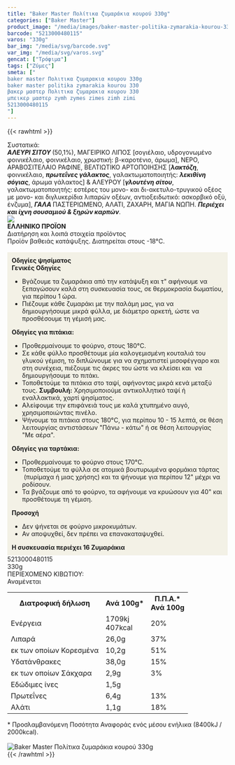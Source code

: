 ```yaml
---
title: "Baker Master Πολίτικα ζυμαράκια κουρού 330g"
categories: ["Baker Master"]
product_image: "/media/images/baker-master-politika-zymarakia-kourou-330g.jpg"
barcode: "5213000480115"
varos: "330g"
bar_img: "/media/svg/barcode.svg"
var_img: "/media/svg/varos.svg"
gencat: ["Τρόφιμα"]
tags: ["Ζύμες"]
smeta: ["
baker master Πολιτικα ζυμαρακια κουρου 330g
baker master politika zymarakia kourou 330
βακερ μαστερ Πολιτικα ζυμαρακια κουρου 330
μπεικερ μαστερ zymh zymes zimes zimh zimi
5213000480115
"]
---
```

{{< rawhtml >}}

<div class="sload16"><div class="product"><div id="sistatika">Συστατικά:</div><div class="alltext"><strong><em>ΑΛΕΥΡΙ ΣΙΤΟΥ </em></strong>(50,1%), ΜΑΓΕΙΡΙΚΟ ΛΙΠΟΣ [σογιέλαιο, υδρογονωμένο φοινικέλαιο, φοινικέλαιο, χρωστική: β-καροτένιο, άρωμα], ΝΕΡΟ, ΑΡΑΒΟΣΙΤΕΛΑΙΟ ΡΑΦΙΝΕ, ΒΕΛΤΙΩΤΙΚΟ ΑΡΤΟΠΟΙΗΣΗΣ [<strong><em>λακτόζη</em></strong>, φοινικέλαιο, <strong><em>πρωτεΐνες γάλακτος</em></strong>, γαλακτωματοποιητής: <strong><em>λεκιθίνη σόγιας</em></strong>, άρωμα γάλακτος] &amp; ΑΛΕΥΡΟΥ [<strong><em>γλουτένη σίτου</em></strong>, γαλακτωματοποιητής: εστέρες του μονο- και δι-ακετυλο-τρυγικού οξέος με μονο- και διγλυκερίδια λιπαρών οξέων, αντιοξειδωτικό: ασκορβικό οξύ, ένζυμα], <strong><em>ΓΑΛΑ </em></strong>ΠΑΣΤΕΡΙΩΜΕΝΟ, ΑΛΑΤΙ, ΖΑΧΑΡΗ, ΜΑΓΙΑ ΝΩΠΗ. <strong><em>Περιέχει και ίχνη σουσαμιού &amp; ξηρών καρπών</em></strong>.</div><div id="flag"><div id="flagimage" style="margin:0"><img src="/media/icons/gr.svg"></div><span id="flagtext"><b>ΕΛΛΗΝΙΚΟ ΠΡΟΪΟΝ</b></span></div><div id="loipa">Διατήρηση και λοιπά στοιχεία προϊόντος</div><div class="alltext">Προϊόν βαθειάς κατάψυξης. Διατηρείται στους -18°C.<br><br><div style="background:#f3f1e6;padding:10px;margin:0px"><strong>Οδηγίες ψησίματος</strong><br><strong>Γενικές Οδηγίες</strong><br><ul><li>Βγάζουμε τα ζυμαράκια από την κατάψυξη και τ" αφήνουμε να ξεπαγώσουν καλά στη συσκευασία τους, σε θερμοκρασία δωματίου, για περίπου 1 ώρα.</li><li>Πιέζουμε κάθε ζυμαράκι με την παλάμη μας, για να δημιουργήσουμε μικρά φύλλα, με διάμετρο αρκετή, ώστε να προσθέσουμε τη γέμισή μας.</li></ul><strong>Οδηγίες για πιτάκια:</strong><br><ul><li>Προθερμαίνουμε το φούρνο, στους 180°C.</li><li>Σε κάθε φύλλο προσθέτουμε μία καλογεμισμένη κουταλιά του γλυκού γέμιση, το διπλώνουμε για να σχηματιστεί μισοφέγγαρο και στη συνέχεια, πιέζουμε τις άκρες του ώστε να κλείσει και &nbsp;να δημιουργήσουμε το πιτάκι.</li><li>Τοποθετούμε τα πιτάκια στο ταψί, αφήνοντας μικρά κενά μεταξύ τους. <b>Συμβουλή:</b> Χρησιμοποιούμε αντικολλητικό ταψί ή εναλλακτικά, χαρτί ψησίματος.</li><li>Αλείφουμε την επιφάνειά τους με καλά χτυπημένο αυγό, χρησιμοποιώντας πινέλο.</li><li>Ψήνουμε τα πιτάκια στους 180°C, για περίπου 10 - 15 λεπτά, σε θέση λειτουργίας αντιστάσεων "Πάνω - κάτω" ή σε θέση λειτουργίας "Με αέρα".</li></ul><strong>Οδηγίες για ταρτάκια:</strong><br><ul><li>Προθερμαίνουμε το φούρνο στους 170°C.</li><li>Τοποθετούμε τα φύλλα σε ατομικά βουτυρωμένα φορμάκια τάρτας &nbsp;(πυρίμαχα ή μιας χρήσης) και τα ψήνουμε για περίπου 12" μέχρι να ροδίσουν.</li><li>Τα βγάζουμε από το φούρνο, τα αφήνουμε να κρυώσουν για 40" και προσθέτουμε τη γέμιση.</li></ul><strong>Προσοχή</strong><br><ul><li>Δεν ψήνεται σε φούρνο μικροκυμάτων.</li><li>Αν αποψυχθεί, δεν πρέπει να επανακαταψυχθεί.</li></ul><b>Η συσκευασία περιέχει 16 Ζυμαράκια</b></div></div><div id="barcode"><div id="barimage1"></div><span id="bartext">5213000480115</span></div><div id="varos"><div id="varosimage1"></div><span id="varostext">330g</span></div><div id="kivotio">ΠΕΡΙΕΧΟΜΕΝΟ ΚΙΒΩΤΙΟΥ:<br>Αναμένεται</div><table id="diatable"><tbody><tr><th>Διατροφική δήλωση</th><th>Ανά 100g*</th><th>Π.Π.Α.*<br>Ανά 100g</th></tr><tr><td class="texr2">Ενέργεια</td><td class="texr">1709kj<br>407kcal</td><td class="texr">20%</td></tr><tr><td class="texr2">Λιπαρά</td><td class="texr">26,0g</td><td class="texr">37%</td></tr><tr><td class="gray">εκ των οποίων Κορεσµένα</td><td class="gray2">10,2g</td><td class="gray2">51%</td></tr><tr><td class="texr2">Yδατάνθρακες</td><td class="texr">38,0g</td><td class="texr">15%</td></tr><tr><td class="gray">εκ των οποίων Σάκχαρα</td><td class="gray2">2,9g</td><td class="gray2">3%</td></tr><tr><td class="texr2">Εδώδιμες ίνες</td><td class="texr">1,5g</td><td class="texr"></td></tr><tr><td class="texr2">Πρωτεΐνες</td><td class="texr">6,4g</td><td class="texr">13%</td></tr><tr><td class="texr2">Αλάτι</td><td class="texr">1,1g</td><td class="texr">18%</td></tr></tbody></table><div class="alltext">* Προσλαμβανόμενη Ποσότητα Αναφοράς ενός μέσου ενήλικα (8400kJ / 2000kcal).</div><br><div class="pimg"><img alt="Baker Master Πολίτικα ζυμαράκια κουρού 330g" title="Baker Master Πολίτικα ζυμαράκια κουρού 330g" src="/media/images/baker-master-politika-zymarakia-kourou-330g.jpg"></div></div></div>
{{< /rawhtml >}}


